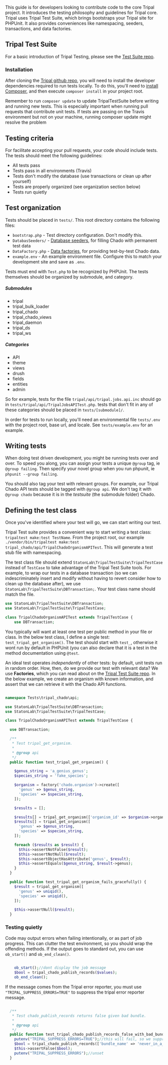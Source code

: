 
This guide is for developers looking to contribute code to the core Tripal project.  It introduces the testing philosophy and guidelines for Tripal core.  Tripal uses Tripal Test Suite, which brings bootstraps your Tripal site for PHPUnit.  It also provides conveniences like namespacing, seeders, transactions, and data factories.


## Tripal Test Suite

For a basic introduction of Tripal Testing, please see the [Test Suite repo](https://github.com/statonlab/TripalTestSuite).


### Installation

After cloning the [Tripal github repo](https://github.com/tripal/tripal), you will need to install the developer dependencies required to run tests locally.  To do this, you'll need to [install Composer](https://getcomposer.org/doc/00-intro.md), and then execute `composer install` in your project root.

Remember to run `composer update` to update TripalTestSuite before writing and running new tests. This is especially important when running pull requests that contribute unit tests. If tests are passing on the Travis environment but not on your machine, running composer update might resolve the problem

## Testing criteria
For facilitate accepting your pull requests, your code should include tests.  The tests should meet the following guidelines:

* All tests pass
* Tests pass in all environments (Travis)
* Tests don't modify the database (use transactions or clean up after yourself)
* Tests are properly organized (see organization section below)
* Tests run quietly

## Test organization

Tests should be placed in `tests/`.  This root directory contains the following files:
* `bootstrap.php` - Test directory configuration.  Don't modify this.
* `DatabasSeeders/` - [Database seeders](https://github.com/statonlab/TripalTestSuite#database-seeders), for filling Chado with permanent test data
* `DataFactory.php` - [Data factories](https://github.com/statonlab/TripalTestSuite#factories), for providing test-by-test Chado data.
* `example.env` - An example environment file.  Configure this to match your development site and save as `.env`.

Tests must end with `Test.php` to be recognized by PHPUnit.  The tests themselves should be organized by submodule, and category.  

##### Submodules

* tripal
* tripal_bulk_loader
* tripal_chado
* tripal_chado_views
* tripal_daemon
* tripal_ds
* tripal_ws

##### Categories
* API
* theme
* views
* drush
* fields
* entities
* admin

So for example, tests for the file `tripal/api/tripal.jobs.api.inc` should go in `tests/tripal/api/TripalJobsAPITest.php`. tests that don't fit in any of these categories should be placed in `tests/[submodule]/`.

In order for tests to run locally, you'll need an environmental file `tests/.env` with the project root, base url, and locale.  See `tests/example.env` for an example.

## Writing tests

When doing test driven development, you might be running tests over and over.  To speed you along, you can assign your tests a unique `@group` tag, ie `@group failing`.  Then specify your novel group when you run phpunit, ie `phpunit --group failing`.

You should also tag your test with relevant groups.  For example, our Tripal Chado API tests should be tagged with `@group api`.  We don't tag it with `@group chado` because it is in the *testsuite* (the submodule folder) Chado.


## Defining the test class


Once you've identified where your test will go, we can start writing our test.


Tripal Test suite provides a convenient way to start writing a test class: `tripaltest make:test TestName`.  From the project root, our example  `./vendor/bin/tripaltest make:test tripal_chado/api/TripalChadoOrganismAPITest`.  This will generate a test stub file with namespacing.


The test class file should extend `StatonLab\TripalTestSuite\TripalTestCase` instead of `TestCase` to take advantage of the Tripal Test Suite tools.  For example, to wrap our tests in a database transaction (so we can indescriminately insert and modify without having to revert consider how to clean up the database after), we use `StatonLab\TripalTestSuite\DBTransaction;`.  Your test class name should match the file.


```php
use StatonLab\TripalTestSuite\DBTransaction;
use StatonLab\TripalTestSuite\TripalTestCase;

class TripalChadoOrganismAPITest extends TripalTestCase {
	use DBTransaction;

```


You typically will want at least one test per public method in your file or class. In the below test class, I define a single test: `test_tripal_get_organism()`.  The test should start with `test_`, otherwise it wont run by default in PHPUnit (you can also declare that it is a test in the method documentation using `@test`.   

An ideal test operates *independently* of other tests: by default, unit tests run in random order.  How, then, do we provide our test with relevant data?  We use **Factories**, which you can read about on the [Tripal Test Suite repo](https://github.com/statonlab/TripalTestSuite#factories).  In the below example, we create an organism with known information, and assert that we can retrieve it with the Chado API functions.



```php

namespace Tests\tripal_chado\api;

use StatonLab\TripalTestSuite\DBTransaction;
use StatonLab\TripalTestSuite\TripalTestCase;

class TripalChadoOrganismAPITest extends TripalTestCase {

  use DBTransaction;

  /**
   * Test tripal_get_organism.
   *
   * @group api
   */
  public function test_tripal_get_organism() {

    $genus_string = 'a_genius_genus';
    $species_string = 'fake_species';

    $organism = factory('chado.organism')->create([
      'genus' => $genus_string,
      'species' => $species_string,
    ]);

    $results = [];

    $results[] = tripal_get_organism(['organism_id' => $organism->organism_id]);
    $results[] = tripal_get_organism([
      'genus' => $genus_string,
      'species' => $species_string,
    ]);

    foreach ($results as $result) {
      $this->assertNotFalse($result);
      $this->assertNotNull($result);
      $this->assertObjectHasAttribute('genus', $result);
      $this->assertEquals($genus_string, $result->genus);
    }
  }

  public function test_tripal_get_organism_fails_gracefully() {
    $result = tripal_get_organism([
      'genus' => uniqid(),
      'species' => uniqid(),
    ]);

    $this->assertNull($result);
  }

```
### Testing quietly

Code may output errors when failing intentionally, or as part of job progress.  This can clutter the test environment, so you should wrap the offending methods.  If the output goes to standard out, you can use `ob_start()` and `ob_end_clean()`.


```php

    ob_start();//dont display the job message
    $bool = tripal_chado_publish_records($values);
    ob_end_clean();

```

If the message comes from the Tripal error reporter, you must use `"TRIPAL_SUPPRESS_ERRORS=TRUE"` to suppress the tripal error reporter message.

```php

  /**
   * Test chado_publish_records returns false given bad bundle.
   *
   * @group api
   */
  public function test_tripal_chado_publish_records_false_with_bad_bundle() {
    putenv("TRIPAL_SUPPRESS_ERRORS=TRUE");//this will fail, so we suppress the tripal error reporter
    $bool = tripal_chado_publish_records(['bundle_name' => 'never_in_a_million_years']);
    $this->assertFalse($bool);
    putenv("TRIPAL_SUPPRESS_ERRORS");//unset
  }

 ```
